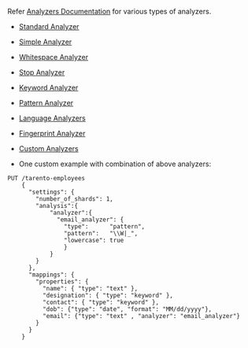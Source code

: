 Refer [Analyzers Documentation](https://www.elastic.co/guide/en/elasticsearch/reference/7.16/analysis-analyzers.html) for various types of analyzers.

* [Standard Analyzer](https://www.elastic.co/guide/en/elasticsearch/reference/7.16/analysis-standard-analyzer.html)
* [Simple Analyzer](https://www.elastic.co/guide/en/elasticsearch/reference/7.16/analysis-simple-analyzer.html)
* [Whitespace Analyzer](https://www.elastic.co/guide/en/elasticsearch/reference/7.16/analysis-whitespace-analyzer.html)
* [Stop Analyzer](https://www.elastic.co/guide/en/elasticsearch/reference/7.16/analysis-stop-analyzer.html)
* [Keyword Analyzer](https://www.elastic.co/guide/en/elasticsearch/reference/7.16/analysis-keyword-analyzer.html)
* [Pattern Analyzer](https://www.elastic.co/guide/en/elasticsearch/reference/7.16/analysis-pattern-analyzer.html)
* [Language Analyzers](https://www.elastic.co/guide/en/elasticsearch/reference/7.16/analysis-lang-analyzer.html)
* [Fingerprint Analyzer](https://www.elastic.co/guide/en/elasticsearch/reference/7.16/analysis-fingerprint-analyzer.html)
* [Custom Analyzers](https://www.elastic.co/guide/en/elasticsearch/reference/7.16/analysis-custom-analyzer.html)

* One custom example with combination of above analyzers:
```
PUT /tarento-employees
    {
      "settings": {
        "number_of_shards": 1,
        "analysis":{
            "analyzer":{
              "email_analyzer": {
                "type":      "pattern",
                "pattern":   "\\W|_", 
                "lowercase": true
                }
            }
        }
      },
      "mappings": {
        "properties": {
          "name": { "type": "text" },
          "designation": { "type": "keyword" },
          "contact": { "type": "keyword" },
          "dob": {"type": "date", "format": "MM/dd/yyyy"},
          "email": {"type": "text" , "analyzer": "email_analyzer"}
        }
      }
    }
```
